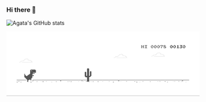 ### Hi there 👋

<!--
**agataporwit/agataporwit** is a ✨ _special_ ✨ repository because its `README.md` (this file) appears on your GitHub profile.

Here are some ideas to get you started:

- 🔭 I’m currently working on ...
- 🌱 I’m currently learning ...
- 👯 I’m looking to collaborate on ...
- 🤔 I’m looking for help with ...
- 💬 Ask me about ...
- 📫 How to reach me: ...
- 😄 Pronouns: ...
- ⚡ Fun fact: ...
-->
![Agata's GitHub stats](https://github-readme-stats.vercel.app/api?username=agataporwit&show_icons=true&theme=radical)

![image](https://github.com/agataporwit/agataporwit/blob/main/dino.gif)
